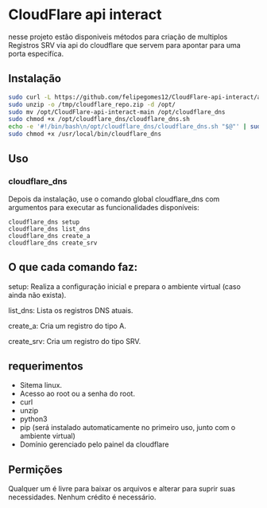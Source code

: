 # CloudFlare api interact

nesse projeto estão disponiveis métodos para criação de multiplos Registros SRV via api do cloudflare que servem para apontar para uma porta especifíca.

## Instalação

```bash
sudo curl -L https://github.com/felipegomes12/CloudFlare-api-interact/archive/refs/heads/main.zip -o /tmp/cloudflare_repo.zip
sudo unzip -o /tmp/cloudflare_repo.zip -d /opt/
sudo mv /opt/CloudFlare-api-interact-main /opt/cloudflare_dns
sudo chmod +x /opt/cloudflare_dns/cloudflare_dns.sh
echo -e '#!/bin/bash\n/opt/cloudflare_dns/cloudflare_dns.sh "$@"' | sudo tee /usr/local/bin/cloudflare_dns > /dev/null
sudo chmod +x /usr/local/bin/cloudflare_dns
```
## Uso
### cloudflare_dns
Depois da instalação, use o comando global cloudflare_dns com argumentos para executar as funcionalidades disponíveis:
```shell
cloudflare_dns setup
cloudflare_dns list_dns
cloudflare_dns create_a
cloudflare_dns create_srv

```
## O que cada comando faz:
setup: Realiza a configuração inicial e prepara o ambiente virtual (caso ainda não exista).

list_dns: Lista os registros DNS atuais.

create_a: Cria um registro do tipo A.

create_srv: Cria um registro do tipo SRV.
## requerimentos
- Sitema linux.
- Acesso ao root ou a senha do root.
- curl 
- unzip
- python3
- pip (será instalado automaticamente no primeiro uso, junto com o ambiente virtual)
- Domínio gerenciado pelo painel da cloudflare
## Permições
Qualquer um é livre para baixar os arquivos e alterar para suprir suas necessidades. Nenhum crédito é necessário.
